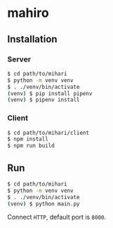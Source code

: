 # mahiro

## Installation

### Server

```bash
$ cd path/to/mihari
$ python -m venv venv
$ . ./venv/bin/activate
(venv) $ pip install pipenv
(venv) $ pipenv install
```

### Client

```bash
$ cd path/to/mihari/client
$ npm install
$ npm run build
```

## Run

```bash
$ cd path/to/mihari
$ python -m venv venv
$ . ./venv/bin/activate
(venv) $ python main.py
```

Connect `HTTP`, default port is `8000`.
